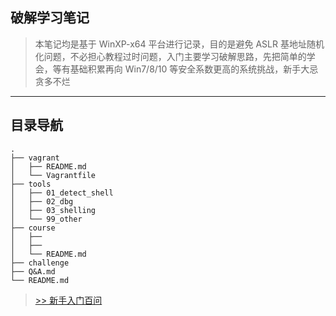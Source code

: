 ## 破解学习笔记

> 本笔记均是基于 WinXP-x64 平台进行记录，目的是避免 ASLR 基地址随机化问题，不必担心教程过时问题，入门主要学习破解思路，先把简单的学会，等有基础积累再向 Win7/8/10 等安全系数更高的系统挑战，新手大忌贪多不烂

------

## 目录导航

```
.
├── vagrant
│   ├── README.md
│   └── Vagrantfile
├── tools
│   ├── 01_detect_shell
│   ├── 02_dbg
│   ├── 03_shelling
│   └── 99_other
├── course
│   ├── 
│   ├── 
│   └── README.md
├── challenge
├── Q&A.md
└── README.md
```


> [>> 新手入门百问](Q&A.md)
